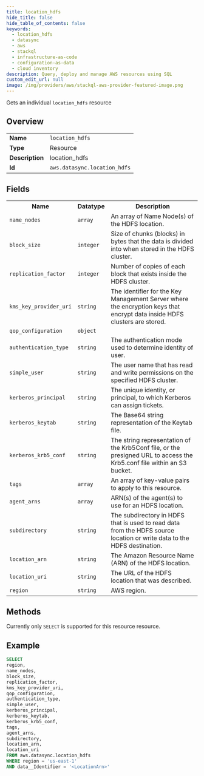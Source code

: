 ```yaml
---
title: location_hdfs
hide_title: false
hide_table_of_contents: false
keywords:
  - location_hdfs
  - datasync
  - aws
  - stackql
  - infrastructure-as-code
  - configuration-as-data
  - cloud inventory
description: Query, deploy and manage AWS resources using SQL
custom_edit_url: null
image: /img/providers/aws/stackql-aws-provider-featured-image.png
---
```

Gets an individual <code>location_hdfs</code> resource

## Overview
<table><tbody>
<tr><td><b>Name</b></td><td><code>location_hdfs</code></td></tr>
<tr><td><b>Type</b></td><td>Resource</td></tr>
<tr><td><b>Description</b></td><td>location_hdfs</td></tr>
<tr><td><b>Id</b></td><td><code>aws.datasync.location_hdfs</code></td></tr>
</tbody></table>

## Fields
<table><tbody>
<tr><th>Name</th><th>Datatype</th><th>Description</th></tr>
<tr><td><code>name_nodes</code></td><td><code>array</code></td><td>An array of Name Node(s) of the HDFS location.</td></tr>
<tr><td><code>block_size</code></td><td><code>integer</code></td><td>Size of chunks (blocks) in bytes that the data is divided into when stored in the HDFS cluster.</td></tr>
<tr><td><code>replication_factor</code></td><td><code>integer</code></td><td>Number of copies of each block that exists inside the HDFS cluster.</td></tr>
<tr><td><code>kms_key_provider_uri</code></td><td><code>string</code></td><td>The identifier for the Key Management Server where the encryption keys that encrypt data inside HDFS clusters are stored.</td></tr>
<tr><td><code>qop_configuration</code></td><td><code>object</code></td><td></td></tr>
<tr><td><code>authentication_type</code></td><td><code>string</code></td><td>The authentication mode used to determine identity of user.</td></tr>
<tr><td><code>simple_user</code></td><td><code>string</code></td><td>The user name that has read and write permissions on the specified HDFS cluster.</td></tr>
<tr><td><code>kerberos_principal</code></td><td><code>string</code></td><td>The unique identity, or principal, to which Kerberos can assign tickets.</td></tr>
<tr><td><code>kerberos_keytab</code></td><td><code>string</code></td><td>The Base64 string representation of the Keytab file.</td></tr>
<tr><td><code>kerberos_krb5_conf</code></td><td><code>string</code></td><td>The string representation of the Krb5Conf file, or the presigned URL to access the Krb5.conf file within an S3 bucket.</td></tr>
<tr><td><code>tags</code></td><td><code>array</code></td><td>An array of key-value pairs to apply to this resource.</td></tr>
<tr><td><code>agent_arns</code></td><td><code>array</code></td><td>ARN(s) of the agent(s) to use for an HDFS location.</td></tr>
<tr><td><code>subdirectory</code></td><td><code>string</code></td><td>The subdirectory in HDFS that is used to read data from the HDFS source location or write data to the HDFS destination.</td></tr>
<tr><td><code>location_arn</code></td><td><code>string</code></td><td>The Amazon Resource Name (ARN) of the HDFS location.</td></tr>
<tr><td><code>location_uri</code></td><td><code>string</code></td><td>The URL of the HDFS location that was described.</td></tr>
<tr><td><code>region</code></td><td><code>string</code></td><td>AWS region.</td></tr>

</tbody></table>

## Methods
Currently only <code>SELECT</code> is supported for this resource resource.

## Example
```sql
SELECT
region,
name_nodes,
block_size,
replication_factor,
kms_key_provider_uri,
qop_configuration,
authentication_type,
simple_user,
kerberos_principal,
kerberos_keytab,
kerberos_krb5_conf,
tags,
agent_arns,
subdirectory,
location_arn,
location_uri
FROM aws.datasync.location_hdfs
WHERE region = 'us-east-1'
AND data__Identifier = '<LocationArn>'
```
